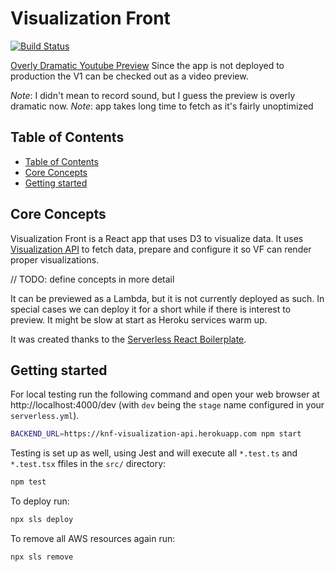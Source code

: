 # Visualization Front

[![Build Status](https://travis-ci.com/kuzmialke-and-friends/visualization-front.svg?branch=main)](https://travis-ci.com/kuzmialke-and-friends/visualization-front)

[Overly Dramatic Youtube Preview](https://youtu.be/TgPR_HpLWsI)
Since the app is not deployed to production the V1 can be checked out as a video preview.

_Note_: I didn't mean to record sound, but I guess the preview is overly dramatic now.
_Note_: app takes long time to fetch as it's fairly unoptimized

## Table of Contents

- [Table of Contents](#table-of-contents)
- [Core Concepts](#core-concepts)
- [Getting started](#getting-started)

## Core Concepts

Visualization Front is a React app that uses D3 to visualize data. It uses [Visualization API](https://github.com/kuzmialke-and-friends/visualization-api) to fetch data, prepare and configure it so VF can render proper visualizations.

// TODO: define concepts in more detail

It can be previewed as a Lambda, but it is not currently deployed as such. In special cases we can deploy it for a short while if there is interest to preview. It might be slow at start as Heroku services warm up.

It was created thanks to the [Serverless React Boilerplate](https://github.com/arabold/serverless-react-boilerplate).

## Getting started

For local testing run the following command and open your web browser at http://localhost:4000/dev (with `dev` being the `stage` name configured in your `serverless.yml`).

```sh
BACKEND_URL=https://knf-visualization-api.herokuapp.com npm start
```

Testing is set up as well, using Jest and will execute all `*.test.ts` and `*.test.tsx` ffiles in the `src/` directory:

```sh
npm test
```

To deploy run:

```sh
npx sls deploy
```

To remove all AWS resources again run:

```sh
npx sls remove
```
